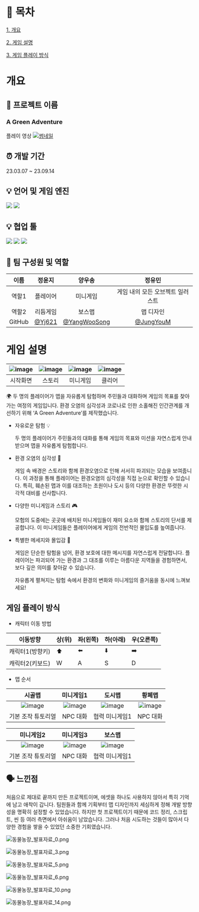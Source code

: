 # 📄 목차

[1. 개요](#개요)

[2. 게임 설명](#게임-설명)

[3. 게임 플레이 방식](#게임-플레이-방식)

# 개요

## 📌 프로젝트 이름
### A Green Adventure

플레이 영상
[![썸네일](https://github.com/user-attachments/assets/b76c980f-f4f3-4f14-87d8-e66e06af6d32)](https://www.youtube.com/watch?v=Bp7SQIwjy0c&t=4s)

## ⏰ 개발 기간

23.03.07 ~ 23.09.14

## 💡 **언어 및 게임 엔진**

</div>
<img src="https://img.shields.io/badge/Unity-100000?style=for-the-badge&logo=unity&logoColor=white">
<img src="https://img.shields.io/badge/C%23-239120?style=for-the-badge&logo=c-sharp&logoColor=white">

</p>

## 💡 **협업 툴**

</div>

<img src="https://img.shields.io/badge/Notion-000000?style=for-the-badge&logo=notion&logoColor=white">

<img src="https://img.shields.io/badge/Discord-7289DA?style=for-the-badge&logo=discord&logoColor=white">

<img src="https://img.shields.io/badge/GitHub-100000?style=for-the-badge&logo=github&logoColor=white">
</p>

## **🧑 팀 구성원 및 역할**

| 이름 | 정윤지 | 양우송 | 정유민 |
| :---: | :---: | :---: | :---: |
| 역할1 | 플레이어 | 미니게임 | 게임 내의 모든 오브젝트 일러스트 |
| 역할2 | 리듬게임 | 보스맵 | 맵 디자인 |
| GitHub | [@Yj621](https://github.com/Yj621)|[@YangWooSong](https://github.com/YangWooSong) |[@JungYouM](https://github.com/JungYouM)|

# 게임 설명


| ![image](https://github.com/user-attachments/assets/b76c980f-f4f3-4f14-87d8-e66e06af6d32) | ![image](https://github.com/user-attachments/assets/ecdb8c2a-e810-47de-a177-6b21dae3b8b4) | ![image](https://github.com/user-attachments/assets/34115afe-d9f3-4db5-bc12-2dc67c82c680) | ![image](https://github.com/user-attachments/assets/9b54f3ce-ffaf-4c3e-b68a-2232ebc04c74)
| :---: | :---: | :---: | :---: |
| 시작화면 | 스토리 | 미니게임 | 클리어 |


🌍 두 명의 플레이어가 맵을 자유롭게 탐험하며 주민들과 대화하며 게임의 목표를 찾아가는 여정의 게임입니다. 환경 오염의 심각성과 코로나로 인한 소홀해진 인간관계를 개선하기 위해 ‘A Green Adventure’를 제작했습니다.

- 자유로운 탐험 💡
    
    두 명의 플레이어가 주민들과의 대화를 통해 게임의 목표와 미션을 자연스럽게 안내받으며 맵을 자유롭게 탐험합니다.
    

- 환경 오염의 심각성 🌱
    
    게임 속 배경은 스토리와 함께 환경오염으로 인해 서서히 파괴되는 모습을 보여줍니다. 이 과정을 통해 플레이어는 환경오염의 심각성을 직접 눈으로 확인할 수 있습니다. 특히, 훼손된 맵과 이를 대조하는 초원이나 도시 등의 다양한 환경은 뚜렷한 시각적 대비를 선사합니다.
    
- 다양한 미니게임과 스토리 🎮
    
    모험의 도중에는 곳곳에 배치된 미니게임들이 재미 요소와 함께 스토리의 단서를 제공합니다. 이 미니게임들은 플레이어에게 게임의 전반적인 몰입도를 높여줍니다.
    
- 특별한 메세지와 몰입감 💌
    
    게임은 단순한 탐험을 넘어, 환경 보호에 대한 메시지를 자연스럽게 전달합니다. 플레이어는 파괴되어 가는 환경과 그 대조를 이루는 아름다운 지역들을 경험하면서, 보다 깊은 의미를 찾아갈 수 있습니다.
    
    자유롭게 펼쳐지는 탐험 속에서 환경의 변화와 미니게임의 즐거움을 동시에 느껴보세요!

## 게임 플레이 방식

- 캐릭터 이동 방법

| 이동방향 | 상(위) | 좌(왼쪽) | 하(아래) | 우(오른쪽) |
| --- | --- | --- | --- | --- |
| 캐릭터1(방향키) | ⬆️ | ⬅️ | ⬇️ | ➡️ |
| 캐릭터2(키보드) | W | A | S | D |

- 맵 순서
  
| 시골맵 | 미니게임1 | 도시맵 | 황폐맵 |
| :---: | :---: | :---: | :---: |
| ![image](https://github.com/user-attachments/assets/0901394e-6e5e-4c92-80a1-5c2554180aa6) | ![image](https://github.com/user-attachments/assets/ecdb8c2a-e810-47de-a177-6b21dae3b8b4) | ![image](https://github.com/user-attachments/assets/bc3713c5-a1c4-4d09-989c-0892ce671b52) | ![image](https://github.com/user-attachments/assets/68628ea6-506b-4791-a22a-90e02b55b190)
| 기본 조작 튜토리얼 | NPC 대화 | 협력 미니게임1 | NPC 대화 |


| 미니게임2 | 미니게임3 | 보스맵 |
| :---: | :---: | :---: |
| ![image](https://github.com/user-attachments/assets/2171b717-47b4-47bd-b11e-f299389bdf87) | ![image](https://github.com/user-attachments/assets/81895f54-141e-4254-900e-e459fd1a9cae) | ![image](https://github.com/user-attachments/assets/49d9209f-f981-4dd2-93b8-e293eeb6ede5) |
| 기본 조작 튜토리얼 | NPC 대화 | 협력 미니게임1 |


## 🗣️ 느낀점

처음으로 제대로 끝까지 만든 프로젝트이며, 에셋을 하나도 사용하지 않아서 특히 기억에 남고 애착이 갑니다. 팀원들과 함께 기획부터 맵 디자인까지 세심하게 정해 개발 방향성을 명확히 설정할 수 있었습니다. 하지만 첫 프로젝트이기 때문에 코드 정리, 스크립트, 씬 등 여러 측면에서 아쉬움이 남았습니다. 그러나 처음 시도하는 것들이 많아서 다양한 경험을 쌓을 수 있었던 소중한 기회였습니다.

![동물농장_발표자료_0.png](https://github.com/Yj621/Kp-23-1/blob/main/image/img_0.png)

![동물농장_발표자료_3.png](https://github.com/Yj621/Kp-23-1/blob/main/image/img_3.png)

![동물농장_발표자료_5.png](https://github.com/Yj621/Kp-23-1/blob/main/image/img_5.png)

![동물농장_발표자료_6.png](https://github.com/Yj621/Kp-23-1/blob/main/image/img_6.png)

![동물농장_발표자료_10.png](https://github.com/Yj621/Kp-23-1/blob/main/image/img_10.png)

![동물농장_발표자료_14.png](https://github.com/Yj621/Kp-23-1/blob/main/image/img_14.png)



